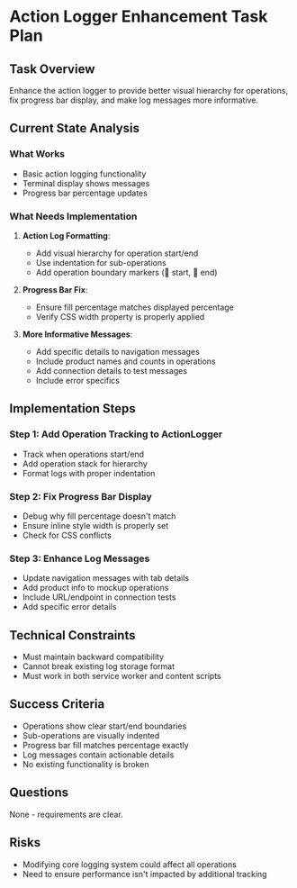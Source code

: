 # Action Logger Enhancement Task Plan

## Task Overview
Enhance the action logger to provide better visual hierarchy for operations, fix progress bar display, and make log messages more informative.

## Current State Analysis
### What Works
- Basic action logging functionality
- Terminal display shows messages
- Progress bar percentage updates

### What Needs Implementation
1. **Action Log Formatting**:
   - Add visual hierarchy for operation start/end
   - Use indentation for sub-operations
   - Add operation boundary markers (🔻 start, 🔺 end)

2. **Progress Bar Fix**:
   - Ensure fill percentage matches displayed percentage
   - Verify CSS width property is properly applied

3. **More Informative Messages**:
   - Add specific details to navigation messages
   - Include product names and counts in operations
   - Add connection details to test messages
   - Include error specifics

## Implementation Steps

### Step 1: Add Operation Tracking to ActionLogger
- Track when operations start/end
- Add operation stack for hierarchy
- Format logs with proper indentation

### Step 2: Fix Progress Bar Display
- Debug why fill percentage doesn't match
- Ensure inline style width is properly set
- Check for CSS conflicts

### Step 3: Enhance Log Messages
- Update navigation messages with tab details
- Add product info to mockup operations
- Include URL/endpoint in connection tests
- Add specific error details

## Technical Constraints
- Must maintain backward compatibility
- Cannot break existing log storage format
- Must work in both service worker and content scripts

## Success Criteria
- Operations show clear start/end boundaries
- Sub-operations are visually indented
- Progress bar fill matches percentage exactly
- Log messages contain actionable details
- No existing functionality is broken

## Questions
None - requirements are clear.

## Risks
- Modifying core logging system could affect all operations
- Need to ensure performance isn't impacted by additional tracking